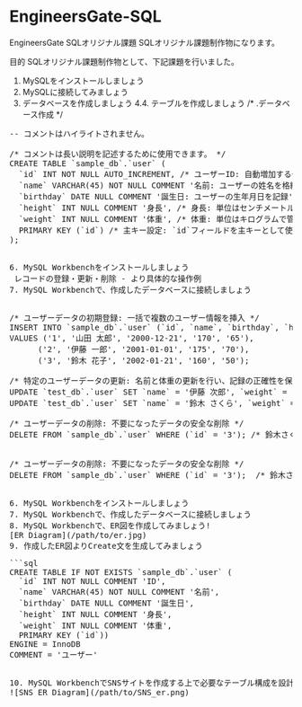 # EngineersGate-SQL
EngineersGate SQLオリジナル課題
SQLオリジナル課題制作物になります。

目的
SQLオリジナル課題制作物として、下記課題を行いました。

1. MySQLをインストールしましょう
2. MySQLに接続してみましょう
3. データベースを作成しましょう
4.4. テーブルを作成しましょう
    /* .データベース作成 */
<pre>
-- コメントはハイライトされません。

/* コメントは長い説明を記述するために使用できます。 */
CREATE TABLE `sample_db`.`user` (
  `id` INT NOT NULL AUTO_INCREMENT, /* ユーザーID: 自動増加する一意の識別子 */
  `name` VARCHAR(45) NOT NULL COMMENT '名前: ユーザーの姓名を格納', /* 名前: ユーザーの姓名を格納 */
  `birthday` DATE NULL COMMENT '誕生日: ユーザーの生年月日を記録', /* 誕生日: ユーザーの生年月日を記録 */
  `height` INT NULL COMMENT '身長', /* 身長: 単位はセンチメートルで記録 */
  `weight` INT NULL COMMENT '体重', /* 体重: 単位はキログラムで管理 */
  PRIMARY KEY (`id`) /* 主キー設定: `id`フィールドを主キーとして使用 */
);

<pre>
6. MySQL Workbenchをインストールしましょう
 レコードの登録・更新・削除 - より具体的な操作例
7. MySQL Workbenchで、作成したデータベースに接続しましょう
    <pre>
/* ユーザーデータの初期登録: 一括で複数のユーザー情報を挿入 */
INSERT INTO `sample_db`.`user` (`id`, `name`, `birthday`, `height`, `weight`)
VALUES ('1', '山田 太郎', '2000-12-21', '170', '65'),
      ('2', '伊藤 一郎', '2001-01-01', '175', '70'),
      ('3', '鈴木 花子', '2002-01-21', '160', '50');

/* 特定のユーザーデータの更新: 名前と体重の更新を行い、記録の正確性を保持 */
UPDATE `test_db`.`user` SET `name` = '伊藤 次郎', `weight` = '72' WHERE (`id` = '2'); /* 伊藤一郎のデータを更新 */
UPDATE `test_db`.`user` SET `name` = '鈴木 さくら', `weight` = '45' WHERE (`id` = '3'); /* 鈴木花子の名前と体重を更新 */

/* ユーザーデータの削除: 不要になったデータの安全な削除 */
DELETE FROM `sample_db`.`user` WHERE (`id` = '3'); /* 鈴木さくらのデータを削除 */


/* ユーザーデータの削除: 不要になったデータの安全な削除 */
DELETE FROM `sample_db`.`user` WHERE (`id` = '3');  /* 鈴木さくらのデータを削除 */
        <pre>
6. MySQL Workbenchをインストールしましょう
7. MySQL Workbenchで、作成したデータベースに接続しましょう
8. MySQL Workbenchで、ER図を作成してみましょう!
[ER Diagram](/path/to/er.jpg)
9. 作成したER図よりCreate文を生成してみましょう
<pre>
```sql
CREATE TABLE IF NOT EXISTS `sample_db`.`user` (
  `id` INT NOT NULL COMMENT 'ID',
  `name` VARCHAR(45) NOT NULL COMMENT '名前',
  `birthday` DATE NULL COMMENT '誕生日',
  `height` INT NULL COMMENT '身長',
  `weight` INT NULL COMMENT '体重',
  PRIMARY KEY (`id`))
ENGINE = InnoDB
COMMENT = 'ユーザー'
    <pre>
10. MySQL WorkbenchでSNSサイトを作成する上で必要なテーブル構成を設計（ER図を作成する）してみましょう
![SNS ER Diagram](/path/to/SNS_er.png)

